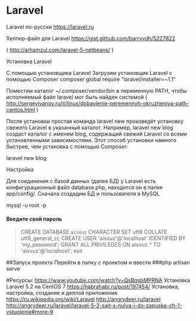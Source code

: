 # Laravel

Laravel по-русски
https://laravel.ru

Хелпер-файл для Laravel
https://gist.github.com/barryvdh/5227822

( http://arhamzul.com/laravel-5-netbeans/ )


Установка Laravel

С помощью установщика Laravel
Загрузим установщик Laravel с помощью Composer
composer global require "laravel/installer=~1.1"

Поместим каталог ~/.composer/vendor/bin в переменную PATH, чтобы исполняемый файл laravel мог быть найден системой ( http://sergeyivanov.ru/it/linux/dobavlenie-peremennyh-okruzheniya-path-centos.html )


После установки простая команда laravel new произведёт установку свежего Laravel в указанный каталог. Например, laravel new blog создаст каталог с именем blog, содержащий свежий Laravel со всеми установленными зависимостями. Этот способ установки намного быстрее, чем установка с помощью Composer:

laravel new blog






Настройка

Для соединения с базой данных (далее БД) у Laravel есть конфигурационный файл database.php, находится он в папке app/config/.
Сначала создадим БД и пользователя в MySQL

mysql -u root -p 
#### Введите свой пароль
> CREATE DATABASE `aisvuz` CHARACTER SET utf8 COLLATE utf8_general_ci;
> CREATE USER 'aisvuz'@'localhost' IDENTIFIED BY 'my_password';
> GRANT ALL PRIVILEGES ON aisvuz.* TO 'aisvuz'@'localhost';
> exit








##Запуск проекта
Перейти в папку с проектом и ввести
###php artisan serve



#Ресурсы:
https://www.youtube.com/watch?v=QsBqsbMPRNA Установка Laravel 5.2 на CentOS 7
https://habrahabr.ru/post/197454/ Установка, настройка, создание и деплой приложения
https://ru.wikipedia.org/wiki/Laravel
http://angrydeer.ru/laravel 
http://angrydeer.ru/laravel/laravel-5-2-sajt-s-nulya-i-do-zapuska-ch-1-vstuplenie#more-9